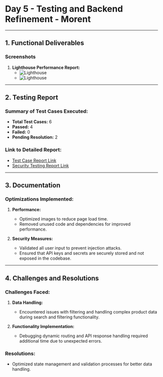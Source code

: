 
# Day 5 - Testing and Backend Refinement - Morent

---

## 1. Functional Deliverables

### Screenshots

1. **Lighthouse Performance Report:**  
   * ![Lighthouse](/screenshots/lighthouse-mb.jpg)  
   * ![Lighthouse](/screenshots/lighthouse-ds.jpg)  

---

## 2. Testing Report

### Summary of Test Cases Executed:

* **Total Test Cases:** 6  
* **Passed:** 4  
* **Failed:** 0  
* **Pending Resolution:** 2  

### Link to Detailed Report:

* [Test Case Report Link](/Documentation/convertcsv.md)  
* [Security Testing Report Link](/Documentation/Scanning-Report.md)  

---

## 3. Documentation

### Optimizations Implemented:

1. **Performance:**  
   * Optimized images to reduce page load time.  
   * Removed unused code and dependencies for improved performance.  

2. **Security Measures:**  
   * Validated all user input to prevent injection attacks.  
   * Ensured that API keys and secrets are securely stored and not exposed in the codebase.  

---

## 4. Challenges and Resolutions

### Challenges Faced:

1. **Data Handling:**  
   * Encountered issues with filtering and handling complex product data during search and filtering functionality.  

2. **Functionality Implementation:**  
   * Debugging dynamic routing and API response handling required additional time due to unexpected errors.  

### Resolutions:

* Optimized state management and validation processes for better data handling.  
